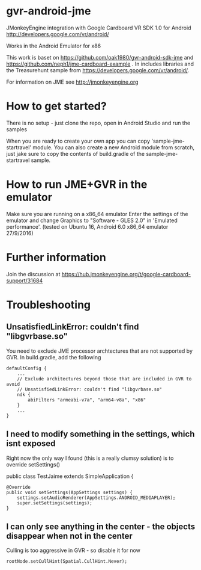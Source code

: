 # gvr-android-jme

JMonkeyEngine integration with Google Cardboard VR SDK 1.0 for Android http://developers.google.com/vr/android/

Works in the Android Emulator for x86

This work is baset on https://github.com/oak1980/gvr-android-sdk-jme and https://github.com/neph1/jme-cardboard-example .
In includes libraries and the Treasurehunt sample from https://developers.google.com/vr/android/.

For information on JME see http://jmonkeyengine.org



# How to get started?

There is no setup - just clone the repo, open in Android Studio and run the samples

When you are ready to create your own app you can copy 'sample-jme-startravel' module.
You can also create a new Android module from scratch, just jake sure to copy the contents of build.gradle of the sample-jme-startravel sample.


# How to run JME+GVR in the emulator

Make sure you are running on a x86_64 emulator
Enter the settings of the emulator and change Graphics to "Software - GLES 2.0" in 'Emulated performance'.
(tested on Ubuntu 16, Android 6.0 x86_64 emulator 27/9/2016)


# Further information

Join the discussion at https://hub.jmonkeyengine.org/t/google-cardboard-support/31684


# Troubleshooting


## UnsatisfiedLinkError: couldn't find "libgvrbase.so"

You need to exclude JME processor archtectures that are not supported by GVR. In build.gradle, add the following

    defaultConfig {
        ...
        // Exclude architectures beyond those that are included in GVR to avoid
        // UnsatisfiedLinkError: couldn't find "libgvrbase.so"
        ndk {
            abiFilters "armeabi-v7a", "arm64-v8a", "x86"
        }
        ...
    }

## I need to modify something in the settings, which isnt exposed

Right now the only way I found (this is a really clumsy solution) is to override setSettings()

  public class TestJaime extends SimpleApplication {

    @Override
    public void setSettings(AppSettings settings) {
        settings.setAudioRenderer(AppSettings.ANDROID_MEDIAPLAYER);
        super.setSettings(settings);
    }

## I can only see anything in the center - the objects disappear when not in the center

Culling is too aggressive in GVR - so disable it for now

    rootNode.setCullHint(Spatial.CullHint.Never);
